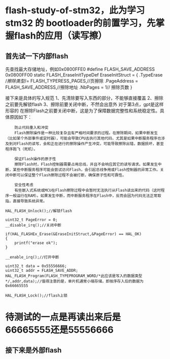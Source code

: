 # flash-study-of-stm32，此为学习stm32 的 bootloader的前置学习，先掌握flash的应用（读写擦）
## 首先试一下内部flash
先查找最大存储地址，例如0x0800FFE0
        #define FLASH_SAVE_ADDRESS 0x0800FF00
        static FLASH_EraseInitTypeDef EraseInitStruct = {
            .TypeErase /*擦除类型*/= FLASH_TYPERESS_PAGES,//页擦除
            .PageAddress = FLASH_SAVE_ADDRESS,//擦除地址
            .NbPages = 1// 擦除页数
        }

接下来是具体的写入规范
    1、先清除要写入东西的部分，不能够直接覆盖
    2、擦除之前要先解锁flash
    3、擦除前要关闭中断，不然会出意外
        对于第3点，gpt是这样形容的
        在擦除Flash之前要关闭中断，这是为了保障数据完整性和系统稳定性。具体原因如下：

        防止代码重入和冲突
        Flash擦除操作是一种比较复杂且有严格时间要求的过程。在擦除期间，如果中断发生（比如某个外部事件或定时器），可能会导致CPU去执行其他代码，尤其是如果中断服务程序也涉及到对Flash的读写，会和正在进行的擦除操作产生冲突，可能导致擦除出错，数据损坏，甚至程序跑飞（死机）。

        保证Flash操作的原子性
        擦除Flash时，Flash控制器需要占用总线，并且不会响应其它的读写请求。如果发生中断，某些中断服务程序可能会尝试访问Flash，会引起总线争用或Flash控制器的异常工作。关闭中断可以保证整个Flash擦除过程不会被打断，确保原子性和可靠性。

        安全性考虑
        有些嵌入式系统或MCU在Flash擦除过程中会暂时无法执行从Flash读出来的代码（这时程序一般运行在RAM）。如果发生中断，而中断服务程序在Flash中，反而会因为代码无法正常取指，直接导致系统异常。

    HAL_FLASH_Unlock();//解锁flash

    uint32_t PageError = 0;
    __disable_irq();//关闭中断

    if(HAL_FLASHEx_Erase(&EraseInitStruct,&PageError) == HAL_OK)
    {
        printf("erase ok");
    }

    __enable_irq();//打开中断

    uint32_t data = 0x55556666;
    uint32_t addr = FLASH_SAVE_ADDR;
    HAL_FLASH_Program(FLASH_TYPEPROGRAM_WORD/*此应该是写入的数据类型*/,addr,data);//值得注意的是，单片机通常小端存储，即按序存入后的数据为0x66665555
    
    HAL_FLASH_Lock();//flash上锁
# 待测试的一点是再读出来后是66665555还是55556666




## 接下来是外部flash

